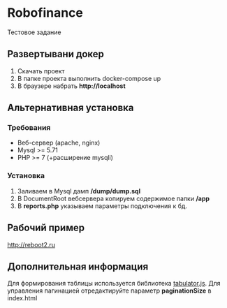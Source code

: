# Robofinance
Тестовое задание

## Развертывани докер
1. Скачать проект
2. В папке проекта выполнить docker-compose up
3. В браузере набрать __http://localhost__

## Альтернативная установка
### Требования
* Веб-сервер (apache, nginx)
* Mysql >= 5.71
* PHP >= 7 (+расширение mysqli)

### Установка
1. Заливаем в Mysql дамп __/dump/dump.sql__
2. В DocumentRoot вебсервера копируем содержимое папки __/app__
3. В __reports.php__ указываем параметры подключения к бд.

## Рабочий пример
http://reboot2.ru

## Дополнительная информация
Для формирования таблицы используется библиотека [tabulator.js](http://tabulator.info/).
Для управления пагинацией отредактируйте параметр __paginationSize__ в index.html



